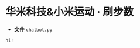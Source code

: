 # 华米科技&小米运动 · 刷步数

* **文件** [`chatbot.py`](https://github.com/zhuifengshen/DingtalkChatbot/blob/master/dingtalkchatbot/chatbot.py)

```bash
hi!
```
